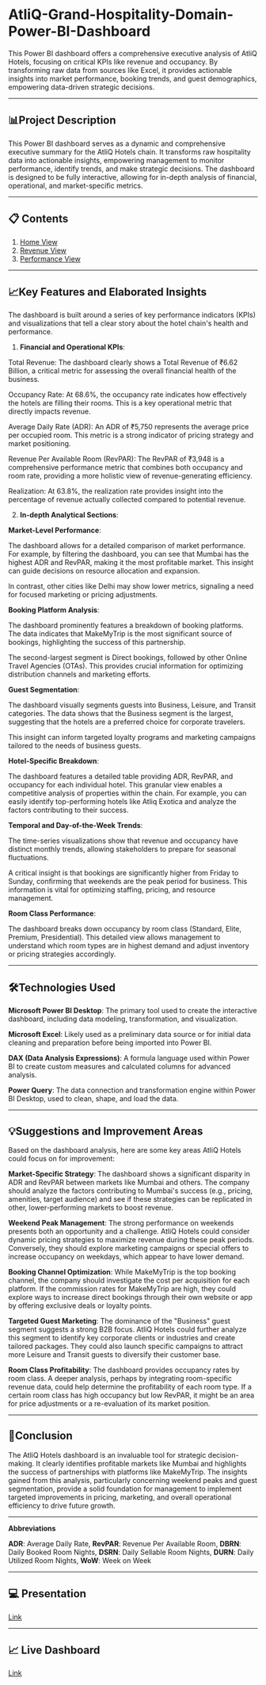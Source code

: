 # AtliQ-Grand-Hospitality-Domain-Power-BI-Dashboard

This Power BI dashboard offers a comprehensive executive analysis of AtliQ Hotels, focusing on critical KPIs like revenue and occupancy. By transforming raw data from sources like Excel, it provides actionable insights into market performance, booking trends, and guest demographics, empowering data-driven strategic decisions.
________________________________________

## 📊**Project Description**

This Power BI dashboard serves as a dynamic and comprehensive executive summary for the AtliQ Hotels chain. It transforms raw hospitality data into actionable insights, empowering management to monitor performance, identify trends, and make strategic decisions. The dashboard is designed to be fully interactive, allowing for in-depth analysis of financial, operational, and market-specific metrics.
________________________________________
## 📋 **Contents**

1. [Home View](https://github.com/sherinjthomas29/AtliQ-Grand-Hospitality-Domain-Power-BI-Dashboard/blob/main/Home%20View.png)
2. [Revenue View](https://github.com/sherinjthomas29/AtliQ-Grand-Hospitality-Domain-Power-BI-Dashboard/blob/main/Revenue%20View.png)
3. [Performance View](https://github.com/sherinjthomas29/AtliQ-Grand-Hospitality-Domain-Power-BI-Dashboard/blob/main/Performance%20View.png)
________________________________________
## 📈**Key Features and Elaborated Insights**

The dashboard is built around a series of key performance indicators (KPIs) and visualizations that tell a clear story about the hotel chain's health and performance.

1. **Financial and Operational KPIs**:

Total Revenue: The dashboard clearly shows a Total Revenue of ₹6.62 Billion, a critical metric for assessing the overall financial health of the business.

Occupancy Rate: At 68.6%, the occupancy rate indicates how effectively the hotels are filling their rooms. This is a key operational metric that directly impacts revenue.

Average Daily Rate (ADR): An ADR of ₹5,750 represents the average price per occupied room. This metric is a strong indicator of pricing strategy and market positioning.

Revenue Per Available Room (RevPAR): The RevPAR of ₹3,948 is a comprehensive performance metric that combines both occupancy and room rate, providing a more holistic view of revenue-generating efficiency.

Realization: At 63.8%, the realization rate provides insight into the percentage of revenue actually collected compared to potential revenue.

2. **In-depth Analytical Sections**:

**Market-Level Performance**:

The dashboard allows for a detailed comparison of market performance. For example, by filtering the dashboard, you can see that Mumbai has the highest ADR and RevPAR, making it the most profitable market. This insight can guide decisions on resource allocation and expansion.

In contrast, other cities like Delhi may show lower metrics, signaling a need for focused marketing or pricing adjustments.

**Booking Platform Analysis**:

The dashboard prominently features a breakdown of booking platforms. The data indicates that MakeMyTrip is the most significant source of bookings, highlighting the success of this partnership.

The second-largest segment is Direct bookings, followed by other Online Travel Agencies (OTAs). This provides crucial information for optimizing distribution channels and marketing efforts.

**Guest Segmentation**:

The dashboard visually segments guests into Business, Leisure, and Transit categories. The data shows that the Business segment is the largest, suggesting that the hotels are a preferred choice for corporate travelers.

This insight can inform targeted loyalty programs and marketing campaigns tailored to the needs of business guests.

**Hotel-Specific Breakdown**:

The dashboard features a detailed table providing ADR, RevPAR, and occupancy for each individual hotel. This granular view enables a competitive analysis of properties within the chain. For example, you can easily identify top-performing hotels like Atliq Exotica and analyze the factors contributing to their success.

**Temporal and Day-of-the-Week Trends**:

The time-series visualizations show that revenue and occupancy have distinct monthly trends, allowing stakeholders to prepare for seasonal fluctuations.

A critical insight is that bookings are significantly higher from Friday to Sunday, confirming that weekends are the peak period for business. This information is vital for optimizing staffing, pricing, and resource management.

**Room Class Performance**:

The dashboard breaks down occupancy by room class (Standard, Elite, Premium, Presidential). This detailed view allows management to understand which room types are in highest demand and adjust inventory or pricing strategies accordingly.
________________________________________
## 🛠️**Technologies Used**

**Microsoft Power BI Desktop**: The primary tool used to create the interactive dashboard, including data modeling, transformation, and visualization.

**Microsoft Excel**: Likely used as a preliminary data source or for initial data cleaning and preparation before being imported into Power BI.

**DAX (Data Analysis Expressions)**: A formula language used within Power BI to create custom measures and calculated columns for advanced analysis.

**Power Query**: The data connection and transformation engine within Power BI Desktop, used to clean, shape, and load the data.
________________________________________
## 💡**Suggestions and Improvement Areas**
Based on the dashboard analysis, here are some key areas AtliQ Hotels could focus on for improvement:

**Market-Specific Strategy**: The dashboard shows a significant disparity in ADR and RevPAR between markets like Mumbai and others. The company should analyze the factors contributing to Mumbai's success (e.g., pricing, amenities, target audience) and see if these strategies can be replicated in other, lower-performing markets to boost revenue.

**Weekend Peak Management**: The strong performance on weekends presents both an opportunity and a challenge. AtliQ Hotels could consider dynamic pricing strategies to maximize revenue during these peak periods. Conversely, they should explore marketing campaigns or special offers to increase occupancy on weekdays, which appear to have lower demand.

**Booking Channel Optimization**: While MakeMyTrip is the top booking channel, the company should investigate the cost per acquisition for each platform. If the commission rates for MakeMyTrip are high, they could explore ways to increase direct bookings through their own website or app by offering exclusive deals or loyalty points.

**Targeted Guest Marketing**: The dominance of the "Business" guest segment suggests a strong B2B focus. AtliQ Hotels could further analyze this segment to identify key corporate clients or industries and create tailored packages. They could also launch specific campaigns to attract more Leisure and Transit guests to diversify their customer base.

**Room Class Profitability**: The dashboard provides occupancy rates by room class. A deeper analysis, perhaps by integrating room-specific revenue data, could help determine the profitability of each room type. If a certain room class has high occupancy but low RevPAR, it might be an area for price adjustments or a re-evaluation of its market position.
________________________________________
## 📝**Conclusion**

The AtliQ Hotels dashboard is an invaluable tool for strategic decision-making. It clearly identifies profitable markets like Mumbai and highlights the success of partnerships with platforms like MakeMyTrip. The insights gained from this analysis, particularly concerning weekend peaks and guest segmentation, provide a solid foundation for management to implement targeted improvements in pricing, marketing, and overall operational efficiency to drive future growth.
________________________________________
**Abbreviations**

**ADR**: Average Daily Rate,
 **RevPAR**: Revenue Per Available Room,
 **DBRN**: Daily Booked Room Nights,
 **DSRN**: Daily Sellable Room Nights,
 **DURN**: Daily Utilized Room Nights,
 **WoW**: Week on Week
________________________________________
## 💻 **Presentation**

[Link](https://github.com/sherinjthomas29/AtliQ-Grand-Hospitality-Domain-Power-BI-Dashboard/blob/main/Presentation.pdf)
________________________________________
## 📈 **Live Dashboard**

[Link](https://app.powerbi.com/view?r=eyJrIjoiYTZkMDgxMDAtNTBlMy00NTE4LThiNGEtNzVhMzE1YWUwZjlmIiwidCI6ImM2ZTU0OWIzLTVmNDUtNDAzMi1hYWU5LWQ0MjQ0ZGM1YjJjNCJ9)
